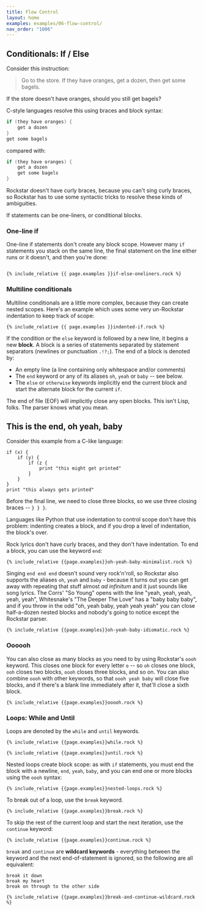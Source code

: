 ```yaml
---
title: Flow Control
layout: home
examples: examples/06-flow-control/
nav_order: "1006"
---
```

## Conditionals: If / Else

Consider this instruction:

> Go to the store. If they have oranges, get a dozen, then get some bagels.

If the store doesn't have oranges, should you still get bagels?

C-style languages resolve this using braces and block syntax:

```c
if (they have oranges) {
	get a dozen
}
get some bagels
```
compared with:
```c
if (they have oranges) {
	get a dozen
	get some bagels
}
```

Rockstar doesn't have curly braces, because you can't sing curly braces, so Rockstar has to use some syntactic tricks to resolve these kinds of ambiguities.

If statements can be one-liners, or conditional blocks.
### One-line if

One-line if statements don't create any block scope. However many `if` statements you stack on the same line, the final statement on the line either runs or it doesn't, and then you're done:

```rockstar

{% include_relative {{ page.examples }}if-else-oneliners.rock %}
```

### Multiline conditionals

Multiline conditionals are a little more complex, because they can create nested scopes. Here's an example which uses some very un-Rockstar indentation to keep track of scope:

```rockstar
{% include_relative {{ page.examples }}indented-if.rock %}
```

If the condition or the `else` keyword is followed by a new line, it begins a new **block**. A block is a series of statements separated by statement separators (newlines or punctuation `.!?;`). The end of a block is denoted by:

* An empty line (a line containing only whitespace and/or comments)
* The `end` keyword or any of its aliases `oh`, `yeah` or `baby` -- see below.
* The `else` or `otherwise` keywords implicitly end the current block and start the alternate block for the current `if`. 

The end of file (EOF) will implicitly close any open blocks. This isn't Lisp, folks. The parser knows what you mean. 
## This is the end, oh yeah, baby

Consider this example from a C-like language:
```
if (x) {
	if (y) {
		if (z {
			print "this might get printed"
		}
	}
}
print "this always gets printed"
```

Before the final line, we need to close three blocks, so we use three closing braces -- `} } }`.

Languages like Python that use indentation to control scope don't have this problem: indenting creates a block, and if you drop a level of indentation, the block's over.

Rock lyrics don't have curly braces, and they don't have indentation. To end a block, you can use the keyword `end`:

```rockstar
{% include_relative {{page.examples}}oh-yeah-baby-minimalist.rock %}
```

Singing `end end end` doesn't sound very rock'n'roll, so Rockstar also supports the aliases `oh`, `yeah` and `baby` - because it turns out you can get away with repeating that stuff almost *ad infinitum* and it just sounds like song lyrics. The Corrs' "So Young" opens with the line "yeah, yeah, yeah, yeah, yeah", Whitesnake's "The Deeper The Love" has a "baby baby baby", and if you throw in the odd "oh, yeah baby, yeah yeah yeah" you can close half-a-dozen nested blocks and nobody's going to notice except the Rockstar parser.

```rockstar
{% include_relative {{page.examples}}oh-yeah-baby-idiomatic.rock %}
```
### Oooooh

You can also close as many blocks as you need to by using Rockstar's `oooh` keyword. This closes one block for every letter `o` -- so `oh` closes one block, `ooh` closes two blocks, `oooh` closes three blocks, and so on. You can also combine `oooh` with other keywords, so that `oooh yeah baby` will close five blocks, and if there's a blank line immediately after it, that'll close a sixth block.

```rockstar
{% include_relative {{page.examples}}ooooh.rock %}
```

### Loops: While and Until

Loops are denoted by the `while` and `until` keywords.

```rockstar
{% include_relative {{page.examples}}while.rock %}
```

```rockstar
{% include_relative {{page.examples}}until.rock %}
```

Nested loops create block scope: as with `if` statements, you must end the block with a newline, `end`, `yeah`, `baby`, and you can end one or more blocks using the `oooh` syntax:

```rockstar
{% include_relative {{page.examples}}nested-loops.rock %}
```

 To break out of a loop, use the `break` keyword.

```rockstar
{% include_relative {{page.examples}}break.rock %}
```

To skip the rest of the current loop and start the next iteration, use the `continue` keyword:
 
```rockstar
{% include_relative {{page.examples}}continue.rock %}
```
 
`break` and `continue` are **wildcard keywords** - everything between the keyword and the next end-of-statement is ignored, so the following are all equivalent:

```
break it down
break my heart
break on through to the other side
```

```rockstar
{% include_relative {{page.examples}}break-and-continue-wildcard.rock %}
```





